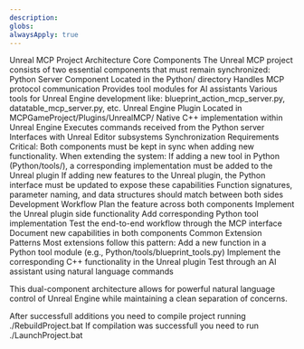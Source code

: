 ```yaml
---
description: 
globs: 
alwaysApply: true
---
```

Unreal MCP Project Architecture
Core Components
The Unreal MCP project consists of two essential components that must remain synchronized:
Python Server Component
Located in the Python/ directory
Handles MCP protocol communication
Provides tool modules for AI assistants
Various tools for Unreal Engine development like: blueprint_action_mcp_server.py, datatable_mcp_server.py, etc.
Unreal Engine Plugin
Located in MCPGameProject/Plugins/UnrealMCP/
Native C++ implementation within Unreal Engine
Executes commands received from the Python server
Interfaces with Unreal Editor subsystems
Synchronization Requirements
Critical: Both components must be kept in sync when adding new functionality.
When extending the system:
If adding a new tool in Python (Python/tools/), a corresponding implementation must be added to the Unreal plugin
If adding new features to the Unreal plugin, the Python interface must be updated to expose these capabilities
Function signatures, parameter naming, and data structures should match between both sides
Development Workflow
Plan the feature across both components
Implement the Unreal plugin side functionality
Add corresponding Python tool implementation
Test the end-to-end workflow through the MCP interface
Document new capabilities in both components
Common Extension Patterns
Most extensions follow this pattern:
Add a new function in a Python tool module (e.g., Python/tools/blueprint_tools.py)
Implement the corresponding C++ functionality in the Unreal plugin
Test through an AI assistant using natural language commands

This dual-component architecture allows for powerful natural language control of Unreal Engine while maintaining a clean separation of concerns.

After successfull additions you need to compile project running ./RebuildProject.bat
If compilation was successfull you need to run ./LaunchProject.bat